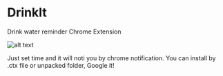 # DrinkIt
Drink water reminder Chrome Extension

![alt text](https://user-images.githubusercontent.com/26362611/72894380-c380dd80-3d4d-11ea-8c83-77ad4506e77f.PNG)

Just set time and it will noti you by chrome notification.
You can install by .ctx file or unpacked folder, Google it!
